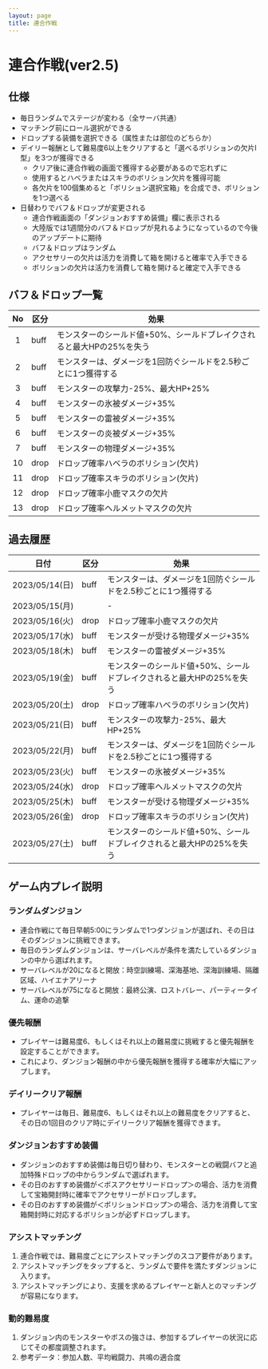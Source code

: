 ```yaml
---
layout: page
title: 連合作戦
---
```


# 連合作戦(ver2.5)

## 仕様
* 毎日ランダムでステージが変わる（全サーバ共通）
* マッチング前にロール選択ができる
* ドロップする装備を選択できる（属性または部位のどちらか）
* デイリー報酬として難易度6以上をクリアすると「選べるボリションの欠片Ⅰ型」を3つが獲得できる
  * クリア後に連合作戦の画面で獲得する必要があるので忘れずに
  * 使用するとハベラまたはスキラのボリション欠片を獲得可能
  * 各欠片を100個集めると「ボリション選択宝箱」を合成でき、ボリションを1つ選べる
* 日替わりでバフ＆ドロップが変更される
  * 連合作戦画面の「ダンジョンおすすめ装備」欄に表示される
  * 大陸版では1週間分のバフ＆ドロップが見れるようになっているので今後のアップデートに期待
  * バフ＆ドロップはランダム
  * アクセサリーの欠片は活力を消費して箱を開けると確率で入手できる
  * ボリションの欠片は活力を消費して箱を開けると確定で入手できる

## バフ＆ドロップ一覧

| No | 区分 | 効果 |
| :--: | --- | --- |
| 1 | buff |モンスターのシールド値+50%、シールドブレイクされると最大HPの25%を失う |
| 2 | buff | モンスターは、ダメージを1回防ぐシールドを2.5秒ごとに1つ獲得する |
| 3 | buff | モンスターの攻撃力-25%、最大HP+25% |
| 4 | buff | モンスターの氷被ダメージ+35% |
| 5 | buff | モンスターの雷被ダメージ+35% |
| 6 | buff | モンスターの炎被ダメージ+35% |
| 7 | buff | モンスターの物理ダメージ+35% |
| 10 | drop | ドロップ確率ハベラのボリション(欠片) |
| 11 | drop | ドロップ確率スキラのボリション(欠片) |
| 12 | drop | ドロップ確率小鹿マスクの欠片 |
| 13 | drop | ドロップ確率ヘルメットマスクの欠片 |

## 過去履歴

| 日付 | 区分 | 効果 |
| :---: | --- | --- |
| 2023/05/14(日) | buff | モンスターは、ダメージを1回防ぐシールドを2.5秒ごとに1つ獲得する |
| 2023/05/15(月) | | - |
| 2023/05/16(火) | drop | ドロップ確率小鹿マスクの欠片 |
| 2023/05/17(水) | buff | モンスターが受ける物理ダメージ+35% |
| 2023/05/18(木) | buff | モンスターの雷被ダメージ+35% |
| 2023/05/19(金) | buff | モンスターのシールド値+50%、シールドブレイクされると最大HPの25%を失う |
| 2023/05/20(土) | drop | ドロップ確率ハベラのボリション(欠片) |
| 2023/05/21(日) | buff | モンスターの攻撃力-25%、最大HP+25% |
| 2023/05/22(月) | buff | モンスターは、ダメージを1回防ぐシールドを2.5秒ごとに1つ獲得する |
| 2023/05/23(火) | buff | モンスターの氷被ダメージ+35% |
| 2023/05/24(水) | drop | ドロップ確率ヘルメットマスクの欠片 |
| 2023/05/25(木) | buff | モンスターが受ける物理ダメージ+35% |
| 2023/05/26(金) | drop | ドロップ確率スキラのボリション(欠片) |
| 2023/05/27(土) | buff | モンスターのシールド値+50%、シールドブレイクされると最大HPの25%を失う |

## ゲーム内プレイ説明

### ランダムダンジョン
* 連合作戦にて毎日早朝5:00にランダムで1つダンジョンが選ばれ、その日はそのダンジョンに挑戦できます。
* 毎日のランダムダンジョンは、サーバレベルが条件を満たしているダンジョンの中から選ばれます。
* サーバレベルが20になると開放：時空訓練場、深海基地、深海訓練場、隔離区域、ハイエナアリーナ
* サーバレベルが75になると開放：最終公演、ロストバレー、パーティータイム、運命の追撃

### 優先報酬
* プレイヤーは難易度6、もしくはそれ以上の難易度に挑戦すると優先報酬を設定することができます。
* これにより、ダンジョン報酬の中から優先報酬を獲得する確率が大幅にアップします。

### デイリークリア報酬
* プレイヤーは毎日、難易度6、もしくはそれ以上の難易度をクリアすると、その日の1回目のクリア時にデイリークリア報酬を獲得できます。

### ダンジョンおすすめ装備
* ダンジョンのおすすめ装備は毎日切り替わり、モンスターとの戦闘バフと追加特殊ドロップの中からランダムで選ばれます。
* その日のおすすめ装備が＜ボスアクセサリードロップ＞の場合、活力を消費して宝箱開封時に確率でアクセサリーがドロップします。
* その日のおすすめ装備が＜ボリションドロップ＞の場合、活力を消費して宝箱開封時に対応するボリションが必ずドロップします。

### アシストマッチング
1. 連合作戦では、難易度ごとにアシストマッチングのスコア要件があります。
2. アシストマッチングをタップすると、ランダムで要件を満たすダンジョンに入ります。
3. アシストマッチングにより、支援を求めるプレイヤーと新人とのマッチングが容易になります。

### 動的難易度
1. ダンジョン内のモンスターやボスの強さは、参加するプレイヤーの状況に応じてその都度調整されます。
2. 参考データ：参加人数、平均戦闘力、共鳴の適合度

